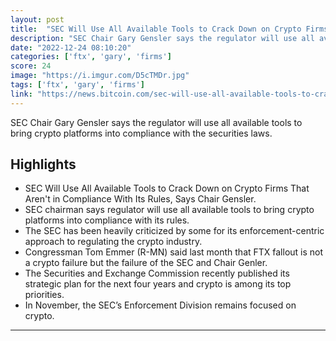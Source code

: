 ```yaml
---
layout: post
title:  "SEC Will Use All Available Tools to Crack Down on Crypto Firms That Aren't in Compliance With Its Rules, Says Chair Gensler – Regulation Bitcoin News"
description: "SEC Chair Gary Gensler says the regulator will use all available tools to bring crypto platforms into compliance with the securities laws."
date: "2022-12-24 08:10:20"
categories: ['ftx', 'gary', 'firms']
score: 24
image: "https://i.imgur.com/D5cTMDr.jpg"
tags: ['ftx', 'gary', 'firms']
link: "https://news.bitcoin.com/sec-will-use-all-available-tools-to-crack-down-on-crypto-firms-that-arent-in-compliance-with-its-rules-says-chair-gensler/"
---
```


SEC Chair Gary Gensler says the regulator will use all available tools to bring crypto platforms into compliance with the securities laws.

## Highlights

- SEC Will Use All Available Tools to Crack Down on Crypto Firms That Aren't in Compliance With Its Rules, Says Chair Gensler.
- SEC chairman says regulator will use all available tools to bring crypto platforms into compliance with its rules.
- The SEC has been heavily criticized by some for its enforcement-centric approach to regulating the crypto industry.
- Congressman Tom Emmer (R-MN) said last month that FTX fallout is not a crypto failure but the failure of the SEC and Chair Genler.
- The Securities and Exchange Commission recently published its strategic plan for the next four years and crypto is among its top priorities.
- In November, the SEC’s Enforcement Division remains focused on crypto.

---
